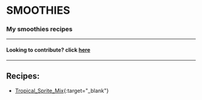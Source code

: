 # SMOOTHIES
### My smoothies recipes
<hr>

#### Looking to contribute? click [here](how_to_contribute.md)

<hr>

## Recipes:
- [Tropical_Sprite_Mix](Tropical_Sprite_Mix/README.md){:target="_blank"}